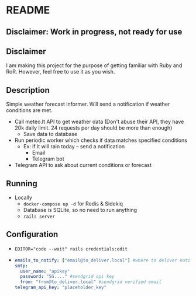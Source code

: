 # README

## Disclaimer: Work in progress, not ready for use

## Disclaimer
I am making this project for the purpose of getting familiar with Ruby and RoR. 
However, feel free to use it as you wish.

## Description
Simple weather forecast informer. Will send a notification if weather conditions are met.

- Call meteo.lt API to get weather data (Don't abuse their API, they have 20k daily limit. 24 requests per day should be more than enough)
  - Save data to database
- Run periodic worker which checks if data matches specified conditions
  - Ex: if it will rain today – send a notification
    - Email
    - Telegram bot
- Telegram API to ask about current conditions or forecast

## Running
- Locally
  - `docker-compose up -d` for Redis & Sidekiq
  - Database is SQLite, so no need to run anything
  - `rails server`

## Configuration
- `EDITOR="code --wait" rails credentials:edit`
- ```yml
  emails_to_notify: ["email@to_deliver.local"] #where to deliver notifications
  smtp: 
    user_name: "apikey"
    password: "SG...." #sendgrid api key
    from: "from@to_deliver.local" #sendgrid verified email
  telegram_api_key: "placeholder_key"
  ```